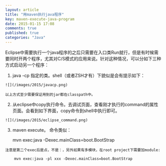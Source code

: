 ```yaml
---
layout: article
title: "用maven执行java程序"
key: maven-execute-java-program
date: 2015-01-15 17:08
comments: true
published: true
categories: "Java"
---
```


  Eclipse中需要执行一个java程序的之后只需要在入口类Run就行，但是有时候需要同时开两个程序，尤其对C/S模式的应用来说。针对这种情况，可以分如下三种方式启动另一个程序：

  1. java -cp 指定的类。shell（或者ZSH才有）下貌似是会有提示如下：

    ![](/images/2015/javacp.png)

    以上方式至少需要保证用到的jar都在classpath中。 

  2. 从eclipse中copy执行命令。去调试页面，查看刚才执行的command的属性页面。会看到如下界面，copy命令到shell中执行即可。

    ![](/images/2015/eclipse_command.png)

  3. maven execute。 命令类似：
	
		mvn exec:java -Dexec.mainClass=boot.BootStrap

   	注意是第二个exec后是点，不是：，另外如果有多模块，在root project下需要加module:

   		mvn exec:java -pl xxx -Dexec.mainClass=boot.BootStrap 